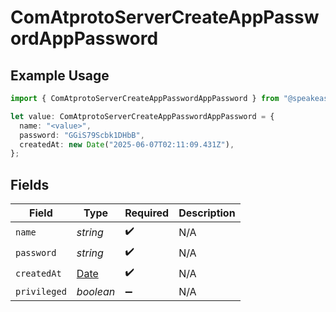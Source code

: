 # ComAtprotoServerCreateAppPasswordAppPassword

## Example Usage

```typescript
import { ComAtprotoServerCreateAppPasswordAppPassword } from "@speakeasy-api/bluesky/models/components";

let value: ComAtprotoServerCreateAppPasswordAppPassword = {
  name: "<value>",
  password: "GGiS79Scbk1DHbB",
  createdAt: new Date("2025-06-07T02:11:09.431Z"),
};
```

## Fields

| Field                                                                                         | Type                                                                                          | Required                                                                                      | Description                                                                                   |
| --------------------------------------------------------------------------------------------- | --------------------------------------------------------------------------------------------- | --------------------------------------------------------------------------------------------- | --------------------------------------------------------------------------------------------- |
| `name`                                                                                        | *string*                                                                                      | :heavy_check_mark:                                                                            | N/A                                                                                           |
| `password`                                                                                    | *string*                                                                                      | :heavy_check_mark:                                                                            | N/A                                                                                           |
| `createdAt`                                                                                   | [Date](https://developer.mozilla.org/en-US/docs/Web/JavaScript/Reference/Global_Objects/Date) | :heavy_check_mark:                                                                            | N/A                                                                                           |
| `privileged`                                                                                  | *boolean*                                                                                     | :heavy_minus_sign:                                                                            | N/A                                                                                           |